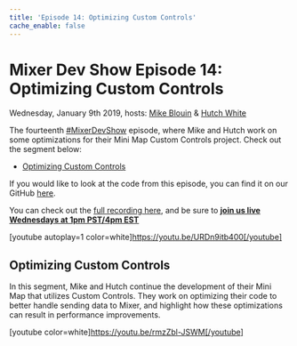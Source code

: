 ```yaml
---
title: 'Episode 14: Optimizing Custom Controls'
cache_enable: false
---
```


# Mixer Dev Show Episode 14: Optimizing Custom Controls
Wednesday, January 9th 2019, hosts: [Mike Blouin](https://twitter.com/MichaelBlouin) & [Hutch White](https://twitter.com/AechDub)

The fourteenth [#MixerDevShow](https://twitter.com/hashtag/MixerDevShow) episode, where Mike and Hutch work on some optimizations for their Mini Map Custom Controls project. Check out the segment below:

- [Optimizing Custom Controls](https://youtu.be/rmzZbl-JSWM)

If you would like to look at the code from this episode, you can find it on our GitHub [here](https://github.com/mixer/devshow/tree/master/014-survival-shooter).

You can check out the [full recording here](https://youtu.be/URDn9itb400), and be sure to [**join us live Wednesdays at 1pm PST/4pm EST**](https://mixer.com/MixerDevShow)

[youtube autoplay=1 color=white]https://youtu.be/URDn9itb400[/youtube]

## Optimizing Custom Controls
In this segment, Mike and Hutch continue the development of their Mini Map that utilizes Custom Controls. They work on optimizing their code to better handle sending data to Mixer, and highlight how these optimizations can result in performance improvements.

[youtube color=white]https://youtu.be/rmzZbl-JSWM[/youtube]
